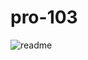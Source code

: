 # pro-103
![readme](https://user-images.githubusercontent.com/72507845/130325882-6a3972e6-3a34-4f5d-8ef7-898e3517d439.jpg)
